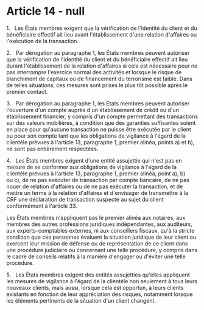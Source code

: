# Article 14 - null


1.   Les États membres exigent que la vérification de l'identité du client et du bénéficiaire effectif ait lieu avant l'établissement d'une relation d'affaires ou l'exécution de la transaction.

2.   Par dérogation au paragraphe 1, les États membres peuvent autoriser que la vérification de l'identité du client et du bénéficiaire effectif ait lieu durant l'établissement de la relation d'affaires si cela est nécessaire pour ne pas interrompre l'exercice normal des activités et lorsque le risque de blanchiment de capitaux ou de financement du terrorisme est faible. Dans de telles situations, ces mesures sont prises le plus tôt possible après le premier contact.

3.   Par dérogation au paragraphe 1, les États membres peuvent autoriser l'ouverture d'un compte auprès d'un établissement de crédit ou d'un établissement financier, y compris d'un compte permettant des transactions sur des valeurs mobilières, à condition que des garanties suffisantes soient en place pour qu'aucune transaction ne puisse être exécutée par le client ou pour son compte tant que les obligations de vigilance à l'égard de la clientèle prévues à l'article 13, paragraphe 1, premier alinéa, points a) et b), ne sont pas entièrement respectées.

4.   Les États membres exigent d'une entité assujettie qui n'est pas en mesure de se conformer aux obligations de vigilance à l'égard de la clientèle prévues à l'article 13, paragraphe 1, premier alinéa, point a), b) ou c), de ne pas exécuter de transaction par compte bancaire, de ne pas nouer de relation d'affaires ou de ne pas exécuter la transaction, et de mettre un terme à la relation d'affaires et d'envisager de transmettre à la CRF une déclaration de transaction suspecte au sujet du client conformément à l'article 33.

Les États membres n'appliquent pas le premier alinéa aux notaires, aux membres des autres professions juridiques indépendantes, aux auditeurs, aux experts-comptables externes, ni aux conseillers fiscaux, qu'à la stricte condition que ces personnes évaluent la situation juridique de leur client ou exercent leur mission de défense ou de représentation de ce client dans une procédure judiciaire ou concernant une telle procédure, y compris dans le cadre de conseils relatifs à la manière d'engager ou d'éviter une telle procédure.

5.   Les États membres exigent des entités assujetties qu'elles appliquent les mesures de vigilance à l'égard de la clientèle non seulement à tous leurs nouveaux clients, mais aussi, lorsque cela est opportun, à leurs clients existants en fonction de leur appréciation des risques, notamment lorsque les éléments pertinents de la situation d'un client changent.
